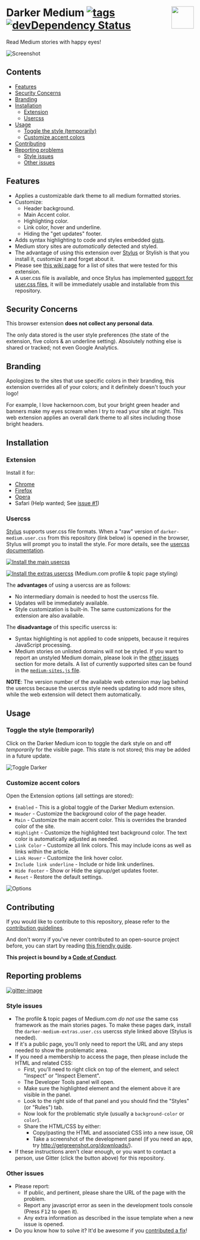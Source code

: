 # <img src="icons/icon128.png" width="60px" align="right"> Darker Medium [![tags][tag-img]][tag-url] [![devDependency Status][david-dev-img]][david-dev-url]

[tag-url]: https://github.com/Mottie/Darker-Medium/tags
[tag-img]: https://img.shields.io/github/tag/Mottie/Darker-Medium.svg
[david-dev-url]: https://david-dm.org/Mottie/Darker-Medium#info=devDependencies
[david-dev-img]: https://david-dm.org/Mottie/Darker-Medium/dev-status.svg

Read Medium stories with happy eyes!

![Screenshot](images/Medium-site-screenshot.png)

## Contents

* [Features](#features)
* [Security Concerns](#security-concerns)
* [Branding](#branding)
* [Installation](#installation)
  * [Extension](#extension)
  * [Usercss](#usercss)
* [Usage](#usage)
  * [Toggle the style (temporarily)](#toggle-the-style-temporarily)
  * [Customize accent colors](#customize-accent-colors)
* [Contributing](#contributing)
* [Reporting problems](#reporting-problems)
  * [Style issues](#style-issues)
  * [Other issues](#other-issues)

## Features

* Applies a customizable dark theme to all medium formatted stories.
* Customize:
  * Header background.
  * Main Accent color.
  * Highlighting color.
  * Link color, hover and underline.
  * Hiding the "get updates" footer.
* Adds syntax highlighting to code and styles embedded [gists](https://gist.github.com/).
* Medium story sites are *automatically* detected and styled.
* The advantage of using this extension over [Stylus](http://add0n.com/stylus.html) or Stylish is that you install it, customize it and forget about it.
* Please see [this wiki page](https://github.com/Mottie/Darker-Medium/wiki/Tested-pages) for a list of sites that were tested for this extension.
* A user.css file is available, and once Stylus has implemented [support for user.css files](https://github.com/openstyles/stylus/pull/134), it will be immediately usable and installable from this repository.

## Security Concerns

This browser extension **does not collect any personal data**.

The only data stored is the user style preferences (the state of the extension, five colors &amp; an underline setting). Absolutely nothing else is shared or tracked; not even Google Analytics.

## Branding

Apologizes to the sites that use specific colors in their branding, this extension overrides all of your colors; and it definitely doesn't touch your logo!

For example, I love hackernoon.com, but your bright green header and banners make my eyes scream when I try to read your site at night. This web extension applies an overall dark theme to all sites including those bright headers.

## Installation

### Extension

Install it for:
* [Chrome](https://chrome.google.com/webstore/detail/darker-medium/ffhffkeoooocikeclopcedglnjhoddfj)
* [Firefox](https://addons.mozilla.org/en-US/firefox/addon/darker-medium/)
* [Opera](https://addons.opera.com/en/extensions/details/darker-medium/)
* Safari (Help wanted; See [issue #1](https://github.com/Mottie/Darker-Medium/issues/1))

### Usercss

[Stylus](http://add0n.com/stylus.html) supports user.css file formats. When a "raw" version of `darker-medium.user.css` from this repository (link below) is opened in the browser, Stylus will prompt you to install the style. For more details, see the [usercss documentation](https://github.com/openstyles/stylus/wiki/Usercss).

[![Install the main usercss](https://img.shields.io/badge/Install%20main%20usercss%20with-Stylus-285959.svg)](https://raw.githubusercontent.com/Mottie/Darker-Medium/master/darker-medium.user.css)

[![Install the extras usercss](https://img.shields.io/badge/Install%20extras%20usercss%20with-Stylus-285959.svg)](https://raw.githubusercontent.com/Mottie/Darker-Medium/master/darker-medium-extras.user.css) (Medium.com profile & topic page styling)

The **advantages** of using a usercss are as follows:

* No intermediary domain is needed to host the usercss file.
* Updates will be immediately available.
* Style customization is built-in. The same customizations for the extension are also available.

The **disadvantage** of this specific usercss is:

* Syntax highlighting is not applied to code snippets, because it requires JavaScript processing.
* Medium stories on unlisted domains will not be styled. If you want to report an unstyled Medium domain, please look in the [other issues](#other-issues) section for more details. A list of currently supported sites can be found in the [`medium-sites.js` file](./build/medium-sites.js).

**NOTE**: The version number of the available web extension may lag behind the usercss because the usercss style needs updating to add more sites, while the web extension will detect them automatically.

## Usage

### Toggle the style (temporarily)

Click on the Darker Medium icon to toggle the dark style on and off *temporarily* for the visible page. This state is not stored; this may be added in a future update.

![Toggle Darker](images/Darker-Medium-toggle.gif)

### Customize accent colors

Open the Extension options (all settings are stored):

* `Enabled` - This is a global toggle of the Darker Medium extension.
* `Header` - Customize the background color of the page header.
* `Main` - Customize the main accent color. This is overrides the branded color of the site.
* `Highlight` - Customize the highlighted text background color. The text color is automatically adjusted as needed.
* `Link Color` - Customize all link colors. This may include icons as well as links within the article.
* `Link Hover` - Customize the link hover color.
* `Include link underline` - Include or hide link underlines.
* `Hide Footer` - Show or Hide the signup/get updates footer.
* `Reset` - Restore the default settings.

![Options](images/Darker-Medium-options.png)

## Contributing

If you would like to contribute to this repository, please refer to the [contribution guidelines](./.github/CONTRIBUTING.md).

And don't worry if you've never contributed to an open-source project before, you can start by reading [this friendly guide](https://github.com/Roshanjossey/first-contributions#readme).

**This project is bound by a [Code of Conduct](./.github/CODE_OF_CONDUCT.md)**.

## Reporting problems

[![gitter-image]][gitter-url]

### Style issues

* The profile & topic pages of Medium.com _do not use_ the same css framework as the main stories pages. To make these pages
  dark, install the `darker-medium-extras.user.css` usercss style linked above (Stylus is needed).
* If it's a public page, you'll only need to report the URL and any steps needed to show the problematic area.
* If you need a membership to access the page, then please include the HTML and related CSS:
  * First, you'll need to right click on top of the element, and select "Inspect" or "Inspect Element".
  * The Developer Tools panel will open.
  * Make sure the highlighted element and the element above it are visible in the panel.
  * Look to the right side of that panel and you should find the "Styles" (or "Rules") tab.
  * Now look for the problematic style (usually a `background-color` or `color`).
  * Share the HTML/CSS by either:
    * Copy/pasting the HTML and associated CSS into a new issue, OR
    * Take a screenshot of the development panel (if you need an app, try http://getgreenshot.org/downloads/).
* If these instructions aren't clear enough, or you want to contact a person, use Gitter (click the button above) for this repository.

[gitter-url]: https://gitter.im/Darker-Medium
[gitter-image]: https://img.shields.io/badge/GITTER-join%20chat-yellowgreen.svg

### Other issues

* Please report:
  * If public, and pertinent, please share the URL of the page with the problem.
  * Report any javascript error as seen in the development tools console (Press <kbd>F12</kbd> to open it).
  * Any extra information as described in the issue template when a new issue is opened.
* Do you know how to solve it? It'd be awesome if you [contributed a fix](./.github/CONTRIBUTING.md)!
